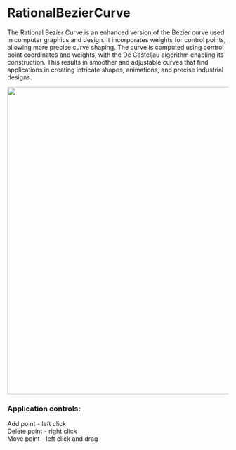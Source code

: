 # RationalBezierCurve


The Rational Bezier Curve is an enhanced version of the Bezier curve used in computer graphics and design. 
It incorporates weights for control points, allowing more precise curve shaping. The curve is computed using
control point coordinates and weights, with the De Casteljau algorithm enabling its construction. This results
in smoother and adjustable curves that find applications in creating intricate shapes, animations, and precise
industrial designs.

<img src="https://static.wixstatic.com/media/d3027f_ec8762e1543f4ff89e1b09e602c2a620~mv2.gif" width="700"/>

### Application controls:
Add point - left click     
Delete point - right click     
Move point - left click and drag
